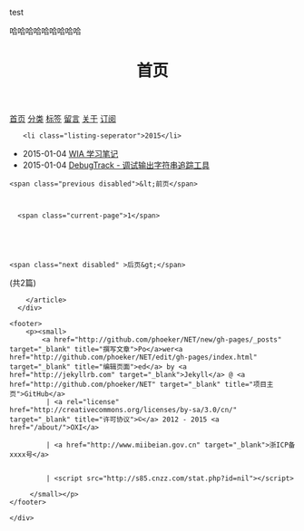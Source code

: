 test 


哈哈哈哈哈哈哈哈哈



<!DOCTYPE html>
<html xmlns="http://www.w3.org/1999/xhtml" xml:lang="zh-CN" lang="zh-CN">
  <head>
    <meta http-equiv="content-type" content="text/html; charset=utf-8" />
    <meta name="author" content="OXI" />
    <title>OXI</title>
    <link rel="shortcut icon" href="/favicon.ico" />
    <link href="/feed/" rel="alternate" title="OXI" type="application/atom+xml" />
    <link rel="stylesheet" href="/media/css/style.css" />
    <link rel="stylesheet" href="/media/css/highlight.css" />
    <script type="text/javascript" src="/media/js/jquery-1.7.1.min.js"></script>
  </head>
  <body>
    <div id="container">
      <div id="main" role="main">
        <header>
        <h1>首页</h1>
        </header>
        <nav>
        <span><a title="网站首页" class="" href="/">首页</a></span>
        <span><a title="文章分类" class="" href="/categories/">分类</a></span>
        <span><a title="标签索引" class="" href="/tags/">标签</a></span>
        <!--<span><a title="友情链接" class="" href="/links/">链接</a></span>-->
        <span><a title="留言交流" class="" href="/guestbook/">留言</a></span>
        <span><a title="关于站长" class="" href="/about/">关于</a></span>
        <span><a title="种子订阅" class="" href="/feed/" target="_blank">订阅</a></span>
        </nav>
        <article class="content">
        <section class="post">
<ul class="listing">

  
  
    
    <li class="listing-seperator">2015</li>
  
  <li class="listing-item">
    <time datetime="2015-01-04">2015-01-04</time>
    <a href="/wia-learning-notes/" title="WIA 学习笔记">WIA 学习笔记</a>
    
  </li>

  
  
  <li class="listing-item">
    <time datetime="2015-01-04">2015-01-04</time>
    <a href="/debugtrack/" title="DebugTrack - 调试输出字符串追踪工具">DebugTrack - 调试输出字符串追踪工具</a>
    
  </li>

</ul>

<div id="post-pagination" class="paginator">

  
    <span class="previous disabled">&lt;前页</span>
  

      
      <span class="current-page">1</span>
      

    

  
    <span class="next disabled" >后页&gt;</span>
  
  (共2篇)
</div>


</section>



        </article>
      </div>

    <footer>
        <p><small>
            <a href="http://github.com/phoeker/NET/new/gh-pages/_posts" target="_blank" title="撰写文章">Po</a>wer<a href="http://github.com/phoeker/NET/edit/gh-pages/index.html" target="_blank" title="编辑页面">ed</a> by <a href="http://jekyllrb.com" target="_blank">Jekyll</a> @ <a href="http://github.com/phoeker/NET" target="_blank" title="项目主页">GitHub</a>
             | <a rel="license" href="http://creativecommons.org/licenses/by-sa/3.0/cn/" target="_blank" title="许可协议">©</a> 2012 - 2015 <a href="/about/">OXI</a>

             | <a href="http://www.miibeian.gov.cn" target="_blank">浙ICP备xxxx号</a>


             | <script src="http://s85.cnzz.com/stat.php?id=nil"></script>

         </small></p>
    </footer>

    </div>
  </body>
</html>

